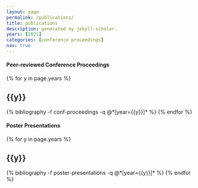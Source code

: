 ```yaml
---
layout: page
permalink: /publications/
title: publications
description: generated by jekyll-scholar.  
years: [2021]
categories: [conference proceedings]
nav: true
---
```


<div class="publications">
<h4 class="category"> Peer-reviewed Conference Proceedings</h4>
{% for y in page.years %}
  <h2 class="year">{{y}}</h2>
  {% bibliography -f conf-proceedings -q @*[year={{y}}]* %}
{% endfor %}

</div>

<div class="publications">
<h4 class="category"> Poster Presentations</h4>
{% for y in page.years %}
  <h2 class="year">{{y}}</h2>
  {% bibliography -f poster-presentations -q @*[year={{y}}]* %}
{% endfor %}

</div>
